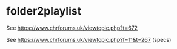 # folder2playlist



See https://www.chrforums.uk/viewtopic.php?t=672

See https://www.chrforums.uk/viewtopic.php?f=11&t=267 (specs)
